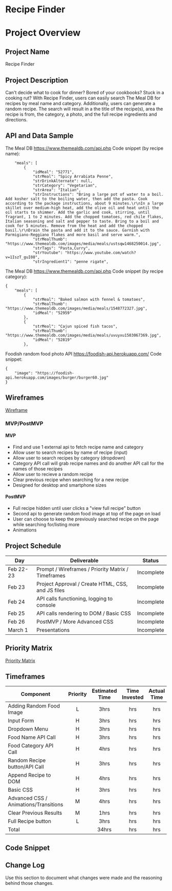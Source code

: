 # Recipe Finder

# Project Overview

## Project Name

Recipe Finder

## Project Description

Can't decide what to cook for dinner? Bored of your cookbooks? Stuck in a cooking rut? With Recipe Finder, users can easily search The Meal DB for recipes by meal name and category. Additionally, users can generate a random recipe. The search will result in a the title of the recipe(s), area the recipe is from, the category, a photo, and the full recipe ingredients and directions.

## API and Data Sample

The Meal DB
https://www.themealdb.com/api.php
Code snippet (by recipe name):

```{
    "meals": [
        {
            "idMeal": "52771",
            "strMeal": "Spicy Arrabiata Penne",
            "strDrinkAlternate": null,
            "strCategory": "Vegetarian",
            "strArea": "Italian",
            "strInstructions": "Bring a large pot of water to a boil. Add kosher salt to the boiling water, then add the pasta. Cook according to the package instructions, about 9 minutes.\r\nIn a large skillet over medium-high heat, add the olive oil and heat until the oil starts to shimmer. Add the garlic and cook, stirring, until fragrant, 1 to 2 minutes. Add the chopped tomatoes, red chile flakes, Italian seasoning and salt and pepper to taste. Bring to a boil and cook for 5 minutes. Remove from the heat and add the chopped basil.\r\nDrain the pasta and add it to the sauce. Garnish with Parmigiano-Reggiano flakes and more basil and serve warm.",
            "strMealThumb": "https://www.themealdb.com/images/media/meals/ustsqw1468250014.jpg",
            "strTags": "Pasta,Curry",
            "strYoutube": "https://www.youtube.com/watch?v=1IszT_guI08",
            "strIngredient1": "penne rigate",
```
The Meal DB
https://www.themealdb.com/api.php
Code snippet (by recipe category):
```
{
    "meals": [
        {
            "strMeal": "Baked salmon with fennel & tomatoes",
            "strMealThumb": "https://www.themealdb.com/images/media/meals/1548772327.jpg",
            "idMeal": "52959"
        },
        {
            "strMeal": "Cajun spiced fish tacos",
            "strMealThumb": "https://www.themealdb.com/images/media/meals/uvuyxu1503067369.jpg",
            "idMeal": "52819"
        },
```

Foodish random food photo API
https://foodish-api.herokuapp.com/
Code snippet:
```
{
    "image": "https://foodish-api.herokuapp.com/images/burger/burger60.jpg"
}
```


## Wireframes

[Wireframe](https://wireframe.cc/1wNLfi)

### MVP/PostMVP

#### MVP 

- Find and use 1 external api to fetch recipe name and category
- Allow user to search recipes by name of recipe (input)
- Allow user to search recipes by category (dropdown)
- Category API call will grab recipe names and do another API call for the names of those recipes
- Allow user to recieve a random recipe
- Clear previous recipe when searching for a new recipe
- Designed for desktop and smartphone sizes

#### PostMVP  

- Full recipe hidden until user clicks a "view full recipe" button
- Second api to generate random food image at top of the page on load
- User can choose to keep the previously searched recipe on the page while searching for/listing more
- Animations

## Project Schedule

|  Day | Deliverable | Status
|---|---| ---|
|Feb 22-23| Prompt / Wireframes / Priority Matrix / Timeframes | Incomplete
|Feb 23| Project Approval / Create HTML, CSS, and JS files| Incomplete
|Feb 24| API calls functioning, logging to console | Incomplete
|Feb 25| API calls rendering to DOM / Basic CSS  | Incomplete
|Feb 26| PostMVP / More Advanced CSS| Incomplete
|March 1| Presentations | Incomplete

## Priority Matrix

[Priority Matrix](https://lucid.app/lucidchart/invitations/accept/de05d9c2-ac7c-4925-9260-a697f7fcff41)

## Timeframes

| Component | Priority | Estimated Time | Time Invested | Actual Time |
| --- | :---: |  :---: | :---: | :---: |
| Adding Random Food Image | L | 3hrs| hrs | hrs |
| Input Form | H | 3hrs| hrs | hrs |
| Dropdown Menu | H | 3hrs| hrs | hrs |
| Food Name API Call | H | 3hrs| hrs | hrs |
| Food Category API Call | H | 4hrs| hrs | hrs |
| Random Recipe button/API Call | H | 3hrs| hrs | hrs |
| Append Recipe to DOM | H | 4hrs| hrs | hrs |
| Basic CSS | H | 3hrs| hrs | hrs |
| Advanced CSS / Animations/Transitions | M | 4hrs| hrs | hrs |
| Clear Previous Results | M | 1hrs| hrs | hrs |
| Full Recipe button | L | 3hrs| hrs | hrs |
| Total |  | 34hrs| hrs | hrs |

## Code Snippet


## Change Log
 Use this section to document what changes were made and the reasoning behind those changes.  

